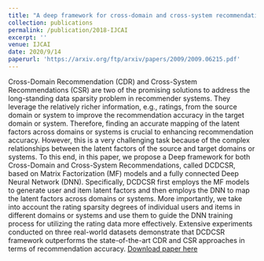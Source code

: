 ```yaml
---
title: "A deep framework for cross-domain and cross-system recommendations"
collection: publications
permalink: /publication/2018-IJCAI
excerpt: ''
venue: IJCAI
date: 2020/9/14
paperurl: 'https://arxiv.org/ftp/arxiv/papers/2009/2009.06215.pdf'
---
```


Cross-Domain Recommendation (CDR) and Cross-System Recommendations (CSR) are two of the promising solutions to address the long-standing data sparsity problem in recommender systems. They leverage the relatively richer information, e.g., ratings, from the source domain or system to improve the recommendation accuracy in the target domain or system. Therefore, finding an accurate mapping of the latent factors across domains or systems is crucial to enhancing recommendation accuracy. However, this is a very challenging task because of the complex relationships between the latent factors of the source and target domains or systems. To this end, in this paper, we propose a Deep framework for both Cross-Domain and Cross-System Recommendations, called DCDCSR, based on Matrix Factorization (MF) models and a fully connected Deep Neural Network (DNN). Specifically, DCDCSR first employs the MF models to generate user and item latent factors and then employs the DNN to map the latent factors across domains or systems. More importantly, we take into account the rating sparsity degrees of individual users and items in different domains or systems and use them to guide the DNN training process for utilizing the rating data more effectively. Extensive experiments conducted on three real-world datasets demonstrate that DCDCSR framework outperforms the state-of-the-art CDR and CSR approaches in terms of recommendation accuracy.
[Download paper here](https://arxiv.org/ftp/arxiv/papers/2009/2009.06215.pdf)
